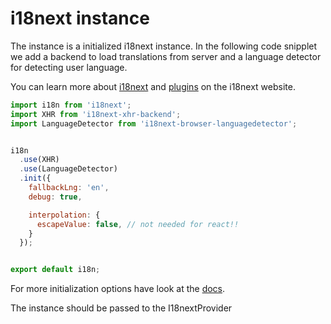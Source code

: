# i18next instance

The instance is a initialized i18next instance. In the following code snipplet we add a backend to load translations from server and a language detector for detecting user language.

You can learn more about [i18next](http://i18next.com) and [plugins](https://www.i18next.com/plugins-and-utils.html#plugins) on the i18next website.

```js
import i18n from 'i18next';
import XHR from 'i18next-xhr-backend';
import LanguageDetector from 'i18next-browser-languagedetector';


i18n
  .use(XHR)
  .use(LanguageDetector)
  .init({
    fallbackLng: 'en',
    debug: true,

    interpolation: {
      escapeValue: false, // not needed for react!!
    }
  });


export default i18n;
```

For more initialization options have look at the [docs](https://www.i18next.com/configuration-options.html).

The instance should be passed to the I18nextProvider